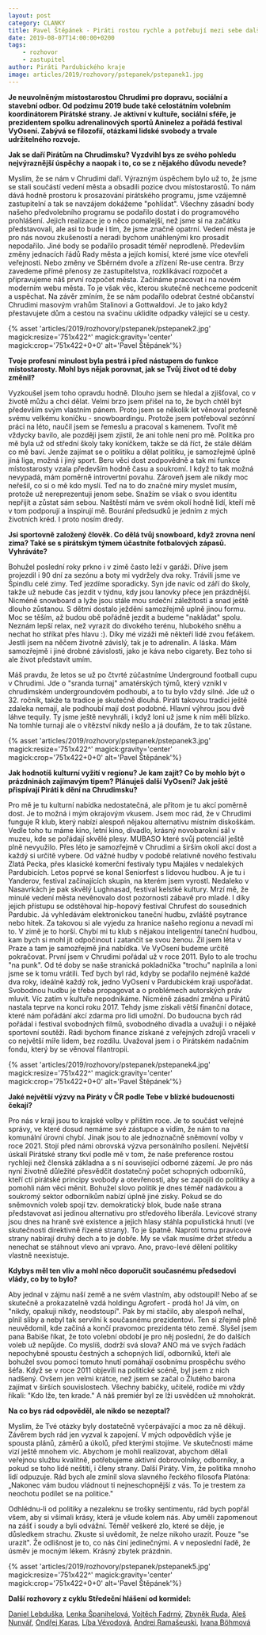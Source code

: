 ```yaml
---
layout: post
category: CLANKY
title: Pavel Štěpánek - Piráti rostou rychle a potřebují mezi sebe další odborníky
date: 2019-08-07T14:00:00+0200
tags: 
    - rozhovor
    - zastupitel
author: Piráti Pardubického kraje
image: articles/2019/rozhovory/pstepanek/pstepanek1.jpg
---
```


**Je neuvolněným místostarostou Chrudimi pro dopravu, sociální a stavební odbor. Od podzimu 2019 bude také celostátním volebním koordinátorem Pirátské strany. Je aktivní v kultuře,  sociální sféře, je prezidentem spolku adrenalinových sportů Aninelez a pořádá festival VyOsení. Zabývá se filozofií, otázkami lidské svobody a trvale udržitelného rozvoje.**

**Jak se daří Pirátům na Chrudimsku? Vyzdvihl bys ze svého pohledu nejvýraznější úspěchy a naopak i to, co se z nějakého důvodu nevede?**

Myslím, že se nám v Chrudimi daří. Výrazným úspěchem bylo už to, že jsme se stali součástí vedení města a obsadili pozice dvou místostarostů. To nám dává hodně prostoru k prosazování pirátského programu, jsme vzájemně zastupitelní a tak se navzájem dokážeme &quot;pohlídat&quot;. Všechny zásadní body našeho předvolebního programu se podařilo dostat i do programového prohlášení. Jejich realizace je o něco pomalejší, než jsme si na začátku představovali, ale asi to bude i tím, že jsme značně opatrní. Vedení města je pro nás novou zkušeností a neradi bychom unáhlenými kro  prosadit nepodařilo. Jiné body se podařilo prosadit téměř neprodleně. Především změny jednacích řádů Rady města a jejích komisí, které jsme více otevřeli veřejnosti. Nebo změny ve Sběrném dvoře a zřízení Re-use centra. Brzy zavedeme přímé přenosy ze zastupitelstva, rozklikávací rozpočet a připravujeme náš první rozpočet města. Začínáme pracovat i na novém moderním webu města. To je však věc, kterou skutečně nechceme podcenit a uspěchat. Na závěr zmíním, že se nám podařilo odebrat čestné občanství Chrudimi masovým vrahům Stalinovi a Gottwaldovi. Je to jako když přestavujete dům a cestou na svačinu uklidíte odpadky válející se u cesty.

{% asset 'articles/2019/rozhovory/pstepanek/pstepanek2.jpg' magick:resize='751x422^' 
magick:gravity='center' magick:crop='751x422+0+0' alt='Pavel Štěpánek'%}

**Tvoje profesní minulost byla pestrá i před nástupem do funkce místostarosty. Mohl bys nějak porovnat, jak se Tvůj život od té doby změnil?**

Vyzkoušel jsem toho opravdu hodně. Dlouho jsem se hledal a zjišťoval, co v životě můžu a chci dělat. Velmi brzo jsem přišel na to, že bych chtěl být především svým vlastním pánem. Proto jsem se několik let věnoval profesně svému velkému koníčku - snowboardingu. Protože jsem potřeboval sezónní práci na léto, naučil jsem se řemeslu a pracoval s kamenem. Tvořit mě vždycky bavilo, ale později jsem zjistil, že ani tohle není pro mě. Politika pro mě byla už od střední školy taky koníčkem, takže se dá říct, že stále dělám co mě baví. Jenže zajímat se o politiku a dělat politiku, je samozřejmě úplně jiná liga, možná i jiný sport. Beru věci dost zodpovědně a tak mi funkce místostarosty vzala především hodně času a soukromí. I když to tak možná nevypadá, mám poměrně introvertní povahu.  Zároveň jsem ale nikdy moc neřešil, co si o mě kdo myslí. Teď na to do značné míry myslet musím, protože už nereprezentuji jenom sebe. Snažím se však o svou identitu nepřijít a zůstat sám sebou. Naštěstí mám ve svém okolí hodně lidí, kteří mě v tom podporují a inspirují mě. Bourání předsudků je jedním z mých životních kréd. I proto nosím dredy.

**Jsi sportovně založený člověk. Co dělá tvůj snowboard, když zrovna není zima? Také se s pirátským týmem účastníte fotbalových zápasů. Vyhráváte?**

Bohužel poslední roky prkno i v zimě často leží v garáži. Dříve jsem projezdil i 90 dní za sezónu a boty mi vydržely dva roky. Trávili jsme ve Špindlu celé zimy. Teď jezdíme sporadicky. Syn jde navíc od září do školy, takže už nebude čas jezdit v týdnu, kdy jsou lanovky přece jen prázdnější. Nicméně snowboard a lyže jsou stále mou srdeční záležitostí a snad ještě dlouho zůstanou. S dětmi dostalo ježdění samozřejmě uplně jinou formu. Moc se těším, až budou obě pořádně jezdit a budeme &quot;nakládat&quot; spolu. Neznám lepší relax, než vyrazit do divokého terénu, hlubokého sněhu a nechat ho stříkat přes hlavu :). Díky mé vizáži mě někteří lidé zvou feťákem. Jestli jsem na něčem životně závislý, tak je to adrenalin. A láska. Mám samozřejmě i jiné drobné závislosti, jako je káva nebo cigarety. Bez toho si ale život představit umím.

Máš pravdu, že letos se už po čtvrté zúčastníme Underground football cupu v Chrudimi. Jde o &quot;sranda turnaj&quot; amatérských týmů, který vznikl v chrudimském undergroundovém podhoubí, a to tu bylo vždy silné. Jde už o 32. ročník, takže ta tradice je skutečně dlouhá. Piráti takovou tradici ještě zdaleka nemají, ale podhoubí mají dost podobné. Hlavní výhrou jsou dvě láhve tequily. Ty jsme ještě nevyhráli, i když loni už jsme k nim měli blízko. Na tomhle turnaji ale o vítězství nikdy nešlo a já doufám, že to tak zůstane.

{% asset 'articles/2019/rozhovory/pstepanek/pstepanek3.jpg' magick:resize='751x422^' 
magick:gravity='center' magick:crop='751x422+0+0' alt='Pavel Štěpánek'%}

**Jak hodnotíš kulturní vyžití v regionu? Je kam zajít? Co by mohlo být o prázdninách zajímavým tipem? Plánuješ další VyOsení? Jak ještě přispívají Piráti k dění na Chrudimsku?**

Pro mě je tu kulturní nabídka nedostatečná, ale přitom je tu akcí poměrně dost. Je to možná i mým okrajovým vkusem. Jsem moc rád, že v Chrudimi funguje R klub, který nabízí alespoň nějakou alternativu místním diskoškám. Vedle toho tu máme kino, letní kino, divadlo, krásný novobarokní sál v muzeu, kde se pořádají skvělé plesy. MUBASO které svůj potenciál ještě plně nevyužilo. Přes léto je samozřejmě v Chrudimi a širším okolí akcí dost a každý si určitě vybere. Od vážné hudby v podobě relativně nového festivalu Zlatá Pecka, přes klasické komerční festivaly typu Majáles v nedalekých Pardubicích. Letos poprvé se konal Seniorfest s lidovou hudbou. A je tu i Yanderov, festival začínajících skupin, na kterém jsem vyrostl. Nedaleko v Nasavrkách je pak skvělý Lughnasad, festival kelstké kultury. Mrzí mě, že minulé vedení města nevěnovalo dost pozornosti zábavě pro mladé. I díky jejich přístupu se odstěhoval hip-hopový festival Chrufest do sousedních Pardubic. Já vyhledávám elektronickou taneční hudbu, zvláště psytrance nebo hitek. Za takovou si ale vyjedu za hranice našeho regionu a nevadí mi to. V zimě je to horší. Chybí mi tu klub s nějakou inteligentní taneční hudbou, kam bych si mohl jít odpočinout i zatančit se svou ženou. Žil jsem léta v Praze a tam je samozřejmě jiná nabídka. Ve VyOsení budeme určitě pokračovat. První jsem v Chrudimi pořádal už v roce 2011. Bylo to ale trochu &quot;na punk&quot;. Od té doby se naše stranická pokladnička &quot;trochu&quot; naplnila a loni jsme se k tomu vrátili. Teď bych byl rád, kdyby se podařilo nejméně každé dva roky, ideálně každý rok, jedno VyOsení v Pardubickém kraji uspořádat. Svobodnou hudbu je třeba propagovat a o problémech autorských práv mluvit. Víc zatím v kultuře nepodnikáme. Nicméně zásadní změna u Pirátů nastala teprve na konci roku 2017. Tehdy jsme získali větší finanční dotace, které nám pořádání akcí zdarma pro lidi umožní. Do budoucna bych rád pořádal i festival svobodných filmů, svobodného divadla a uvažuji i o nějaké sportovní soutěži. Rádi bychom finance získané z veřejných zdrojů vraceli v co největší míře lidem, bez rozdílu. Uvažoval jsem i o Pirátském nadačním fondu, který by se věnoval filantropii.

{% asset 'articles/2019/rozhovory/pstepanek/pstepanek4.jpg' magick:resize='751x422^' 
magick:gravity='center' magick:crop='751x422+0+0' alt='Pavel Štěpánek'%}

**Jaké největší výzvy na Piráty v ČR podle Tebe v blízké budoucnosti čekají?**

Pro nás v kraji jsou to krajské volby v příštím roce. Je to součást veřejné správy, ve které dosud nemáme své zástupce a vidím, že nám to na komunální úrovni chybí. Jinak jsou to ale jednoznačně sněmovní volby v roce 2021. Stojí před námi obrovská výzva personálního posílení. Největší úskalí Pirátské strany tkví podle mě v tom, že naše preference rostou rychleji než členská základna a s ní související odborné zázemí. Je pro nás nyní životně důležité přesvědčit dostatečný počet schopných odborníků, kteří ctí pirátské principy svobody a otevřenosti, aby se zapojili do politiky a pomohli nám věci měnit. Bohužel slovo politik je dnes téměř nadávkou a soukromý sektor odborníkům nabízí úplně jiné zisky. Pokud se do sněmovních voleb spojí tzv. demokratický blok, bude naše strana představovat asi jedinou alternativu pro středového liberála. Levicové strany jsou dnes na hraně své existence a jejich hlasy stáhla populistická hnutí (ve skutečnosti direktivně řízené strany). To je špatně. Naproti tomu pravicové strany nabírají druhý dech a to je dobře. My se však musíme držet středu a nenechat se stáhnout vlevo ani vpravo. Ano, pravo-levé dělení politiky vlastně neexistuje.

**Kdybys měl ten vliv a mohl něco doporučit současnému předsedovi vlády, co by to bylo?**

Aby jednal v zájmu naší země a ne svém vlastním, aby odstoupil! Nebo ať se skutečně a prokazatelně vzdá holdingu Agrofert - prodá ho! Já vím, on &quot;nikdy, opakuji nikdy, neodstoupí&quot;. Pak by mi stačilo, aby alespoň nelhal, plnil sliby a nebyl tak servilní k současnému prezidentovi. Ten si zřejmě plně neuvědomil, kde začíná a končí pravomoc prezidenta této země. Slyšel jsem pana Babiše říkat, že toto volební období je pro něj poslední, že do dalších voleb už nepůjde. Co myslíš, dodrží svá slova? ANO má ve svých řadách nepochybně spoustu čestných a schopných lidí, odborníků, kteří ale bohužel svou pomocí tomuto hnutí pomáhají osobnímu prospěchu svého šéfa. Když se v roce 2011 objevili na politické scéně, byl jsem z nich nadšený. Ovšem jen velmi krátce, než jsem se začal o Žlutého barona zajímat v širších souvislostech. Všechny babičky, učitelé, rodiče mi vždy říkali: &quot;Kdo lže, ten krade.&quot; A náš premiér byl ze lži usvědčen už mnohokrát.

**Na co bys rád odpověděl, ale nikdo se nezeptal?**

Myslím, že Tvé otázky byly dostatečně vyčerpávající a moc za ně děkuji. Závěrem bych rád jen vyzval k zapojení. V mých odpovědích výše je spousta plánů, záměrů a úkolů, před kterými stojíme. Ve skutečnosti máme vizí ještě mnohem víc. Abychom je mohli realizovat, abychom dělali veřejnou službu kvalitně, potřebujeme aktivní dobrovolníky, odborníky, a pokud se toho lidé neštítí, i členy strany. Další Piráty. Vím, že politika mnoho lidí odpuzuje. Rád bych ale zmínil slova slavného řeckého filosofa Platóna: „Nakonec vám budou vládnout ti nejneschopnější z vás. To je trestem za neochotu podílet se na politice.&quot;

Odhlédnu-li od politiky a nezaleknu se trošky sentimentu,  rád bych popřál všem, aby si všímali krásy, která je všude kolem nás. Aby uměli zapomenout na zášť i soudy a byli odvážní. Téměř veškeré zlo, které se děje, je důsledkem strachu. Zkuste si uvědomit, že nelze nikoho urazit. Pouze &quot;se urazit&quot;. Že odlišnost je to, co nás činí jedinečnými. A v neposlední řadě, že úsměv je mocným lékem. Krásný zbytek prázdnin.


{% asset 'articles/2019/rozhovory/pstepanek/pstepanek5.jpg' magick:resize='751x422^' 
magick:gravity='center' magick:crop='751x422+0+0' alt='Pavel Štěpánek'%}


**Další rozhovory z cyklu Středeční hlášení od kormidel:**

[Daniel Lebduška][11], [Lenka Španihelová][12], [Vojtěch Fadrný][13], [Zbyněk Ruda][14], [Aleš Nunvář][15], [Ondřej Karas][16], [Líba Vévodová][17], [Andrej Ramašeuski][18], [Ivana Böhmová][20]

[1]: https://pardubicky.pirati.cz/lide/ivana-bohmova/
[2]: https://pardubice.pirati.cz/tiskove-zpravy/dostupne-bydleni-i-vzdelavani-to-jsou-temata-pardubickych-piratek/

[11]: https://pardubicky.pirati.cz/tiskove-zpravy/str_hlaseni_od_kormidel_d_lebduska/
[12]: https://pardubicky.pirati.cz/tiskove-zpravy/str_hlaseni_od_kormidel_l_spanihelova/
[13]: https://pardubicky.pirati.cz/tiskove-zpravy/str_hlaseni_od_kormidel_vojta_fadrny/
[14]: https://pardubicky.pirati.cz/tiskove-zpravy/str_hlaseni_od_kormidel_zbynek_ruda/
[15]: https://pardubicky.pirati.cz/tiskove-zpravy/str-hlaseni-od-kormidel-ales-nunvar/
[16]: https://pardubicky.pirati.cz/tiskove-zpravy/str-hlaseni-od-kormidel-ondrej-karas/
[17]: https://pardubicky.pirati.cz/tiskove-zpravy/str-hlaseni-od-kormidel-liba-vevodova/
[18]: https://pardubicky.pirati.cz/tiskove-zpravy/str-hlaseni-od-kormidel-andrej-ramaseuski/
[19]: https://pardubicky.pirati.cz/tiskove-zpravy/str-hlaseni-od-kormidel-pavel-stepanek/
[20]: https://pardubicky.pirati.cz/tiskove-zpravy/str-hlaseni-od-kormidel-ivana-bohmova/